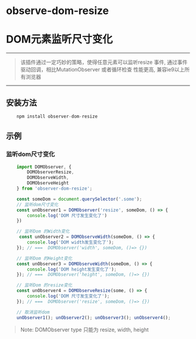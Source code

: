 # observe-dom-resize
# DOM元素监听尺寸变化

*****
> 该插件通过一定巧妙的策略，使得任意元素可以监听resize 事件, 通过事件驱动回调，相比MutationObserver 或者循环检查 性能更高, 兼容ie9以上所有浏览器
*****

## 安装方法
```javascript
    npm install observer-dom-resize
```

## 示例

### 监听dom尺寸变化
```javascript
    import DOMObserver, {
        DOMObserverResize,
	    DOMObserveWidth,
        DOMObserveHeight
    } from 'observer-dom-resize';

    const someDom = document.querySelector('.some');
    // 监听dom尺寸变化
    const unObserver1 = DOMObserver('resize', someDom, () => {
        console.log('DOM 尺寸发生变化了')
    })

    // 监听Dom 的Width变化
     const unObserver2 = DOMObserveWidth(someDom, () => {
        console.log('DOM width发生变化了');
    }); // ===  DOMObserver('width', someDom, ()=> {})

    // 监听Dom 的Height变化
    const unObserver3 = DOMObserveWidth(someDom, () => {
        console.log('DOM height发生变化了');
    }); // ===  DOMObserver('height', someDom, ()=> {})

    // 监听Dom 的resize变化
    const unObserver4 = DOMObserveResize(some, () => {
        console.log('DOM 尺寸发生变化了');
    }); // ===  DOMObserver('resize', someDom, ()=> {})

    // 取消监听dom
    unObserver1(); unObserver2(); unObserver3(); unObserver4();
```

> Note: DOMObserver type 只能为 resize, width, height